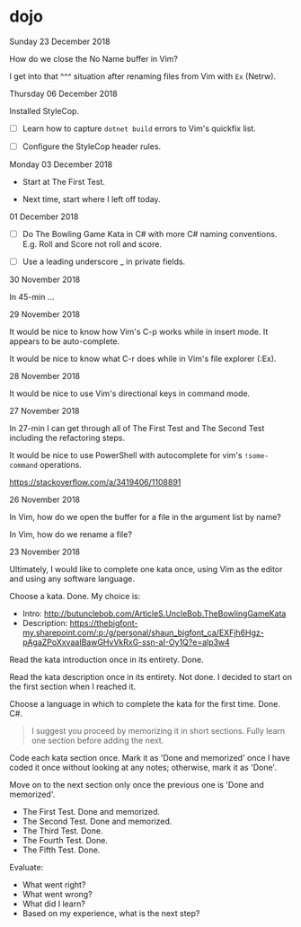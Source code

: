 
# dojo

Sunday 23 December 2018

How do we close the No Name buffer in Vim? 

I get into that ^^^ situation after renaming files from Vim with `Ex` (Netrw). 

Thursday 06 December 2018

Installed StyleCop.

* [ ] Learn how to capture `dotnet build` errors to Vim's quickfix list.

* [ ] Configure the StyleCop header rules.

Monday 03 December 2018

* Start at The First Test. 

* Next time, start where I left off today.

01 December 2018 

* [ ] Do The Bowling Game Kata in C# with more C# naming conventions. E.g. Roll and Score not roll and score.

* [ ] Use a leading underscore _ in private fields.

30 November 2018

In 45-min ...

29 November 2018

It would be nice to know how Vim's C-p works while in insert mode. It appears to be auto-complete.

It would be nice to know what C-r does while in Vim's file explorer (:Ex).

28 November 2018

It would be nice to use Vim's directional keys in command mode.

27 November 2018

In 27-min I can get through all of The First Test and The Second Test including the refactoring steps.

It would be nice to use PowerShell with autocomplete for vim's `!some-command` operations.

https://stackoverflow.com/a/3419406/1108891

26 November 2018

In Vim, how do we open the buffer for a file in the argument list by name?

In Vim, how do we rename a file?

23 November 2018

Ultimately, I would like to complete one kata once, using Vim as the editor and using any software language.

Choose a kata. Done. My choice is:

* Intro: http://butunclebob.com/ArticleS.UncleBob.TheBowlingGameKata
* Description: https://thebigfont-my.sharepoint.com/:p:/g/personal/shaun_bigfont_ca/EXFjh6Hgz-pAgaZPoXxvaaIBawGHvVkRxG-ssn-aI-Oy1Q?e=alp3w4

Read the kata introduction once in its entirety. Done.

Read the kata description once in its entirety. Not done. I decided to start on the first section when I reached it.

Choose a language in which to complete the kata for the first time. Done. C#.

> I suggest you proceed by memorizing it in short sections. Fully learn one section before adding the next.

Code each kata section once. Mark it as 'Done and memorized' once I have coded it once without looking at any notes; otherwise, mark it as 'Done'. 

Move on to the next section only once the previous one is 'Done and memorized'.

* The First Test. Done and memorized.
* The Second Test. Done and memorized.
* The Third Test. Done. 
* The Fourth Test. Done. 
* The Fifth Test. Done. 

Evaluate: 

* What went right? 
* What went wrong? 
* What did I learn? 
* Based on my experience, what is the next step?
